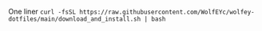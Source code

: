 One liner
`curl -fsSL https://raw.githubusercontent.com/WolfEYc/wolfey-dotfiles/main/download_and_install.sh | bash`
